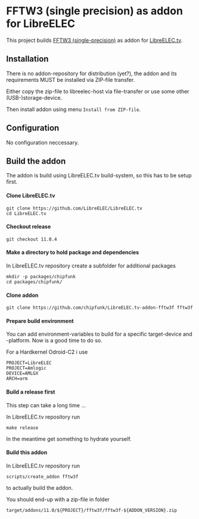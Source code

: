 # FFTW3 (single precision) as addon for LibreELEC

This project builds [FFTW3 (single-precision)](http://www.fftw.org) as addon for [LibreELEC.tv](https://libreelec.tv).


## Installation

There is no addon-repository for distribution (yet?), the addon and its requirements MUST be installed via ZIP-file transfer.

Either copy the zip-file to libreelec-host via file-transfer or use some other (USB-)storage-device.

Then install addon using menu `Install from ZIP-file`.


## Configuration

No configuration neccessary.


## Build the addon

The addon is build using LibreELEC.tv build-system, so this has to be setup first.


#### Clone LibreELEC.tv

    git clone https://github.com/LibreELEC/LibreELEC.tv
    cd LibreELEC.tv


#### Checkout release

    git checkout 11.0.4


#### Make a directory to hold package and dependencies

In LibreELEC.tv repository create a subfolder for additional packages

    mkdir -p packages/chipfunk
    cd packages/chipfunk/


#### Clone addon

    git clone https://github.com/chipfunk/LibreELEC.tv-addon-fftw3f fftw3f


#### Prepare build environment

You can add environment-variables to build for a specific target-device and -platform. Now is a good time to do so.

For a Hardkernel Odroid-C2 i use

    PROJECT=LibreELEC
    PROJECT=Amlogic
    DEVICE=AMLGX
    ARCH=arm


#### Build a release first

This step can take a long time ...

In LibreELEC.tv repository run

    make release


In the meantime get something to hydrate yourself.


#### Build this addon

In LibreELEC.tv repository run

    scripts/create_addon fftw3f

to actually build the addon.

You should end-up with a zip-file in folder

    target/addons/11.0/${PROJECT}/fftw3f/fftw3f-${ADDON_VERSION}.zip
